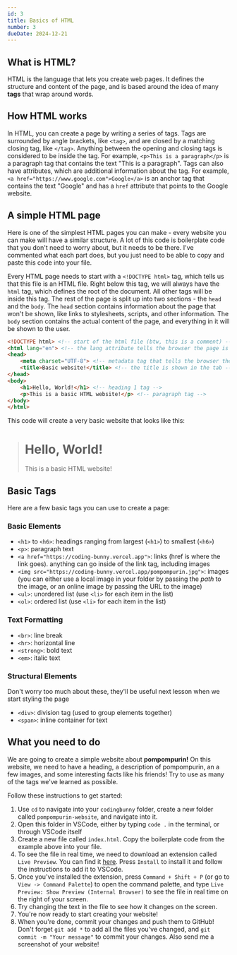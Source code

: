 ```yaml
---
id: 3
title: Basics of HTML
number: 3
dueDate: 2024-12-21
---
```


## What is HTML?

HTML is the language that lets you create web pages. It defines the structure and content of the page, and is based around the idea of many **tags** that wrap around words.

## How HTML works

In HTML, you can create a page by writing a series of tags. Tags are surrounded by angle brackets, like `<tag>`, and are closed by a matching closing tag, like `</tag>`. Anything between the opening and closing tags is considered to be inside the tag. For example, `<p>This is a paragraph</p>` is a paragraph tag that contains the text "This is a paragraph". Tags can also have attributes, which are additional information about the tag. For example, `<a href="https://www.google.com">Google</a>` is an anchor tag that contains the text "Google" and has a `href` attribute that points to the Google website.

## A simple HTML page

Here is one of the simplest HTML pages you can make - every website you can make will have a similar structure. A lot of this code is boilerplate code that you don't need to worry about, but it needs to be there. I've commented what each part does, but you just need to be able to copy and paste this code into your file.

Every HTML page needs to start with a `<!DOCTYPE html>` tag, which tells us that this file is an HTML file. Right below this tag, we will always have the `html` tag, which defines the root of the document. All other tags will be inside this tag. The rest of the page is split up into two sections - the `head` and the `body`. The `head` section contains information about the page that won't be shown, like links to stylesheets, scripts, and other information. The `body` section contains the actual content of the page, and everything in it will be shown to the user.

```html
<!DOCTYPE html> <!-- start of the html file (btw, this is a comment) -->
<html lang="en"> <!-- the lang attribute tells the browser the page is in English -->
<head> 
    <meta charset="UTF-8"> <!-- metadata tag that tells the browser the character set used in the page (UTF-8 is standard) -->
    <title>Basic website!</title> <!-- the title is shown in the tab -->
</head>
<body> 
    <h1>Hello, World!</h1> <!-- heading 1 tag -->
    <p>This is a basic HTML website!</p> <!-- paragraph tag -->
</body>
</html>
```

This code will create a very basic website that looks like this:

> # Hello, World!
>
> This is a basic HTML website!

## Basic Tags

Here are a few basic tags you can use to create a page:

### Basic Elements

- `<h1>` to `<h6>`: headings ranging from largest (`<h1>`) to smallest (`<h6>`)
- `<p>`: paragraph text
- `<a href="https://coding-bunny.vercel.app">`: links (href is where the link goes). anything can go inside of the link tag, including images
- `<img src="https://coding-bunny.vercel.app/pompompurin.jpg">`: images (you can either use a local image in your folder by passing the *path* to the image, or an online image by passing the URL to the image)
- `<ul>`: unordered list (use `<li>` for each item in the list)
- `<ol>`: ordered list (use `<li>` for each item in the list)

### Text Formatting
- `<br>`: line break
- `<hr>`: horizontal line
- `<strong>`: bold text
- `<em>`: italic text

### Structural Elements
Don't worry too much about these, they'll be useful next lesson when we start styling the page

- `<div>`: division tag (used to group elements together)
- `<span>`: inline container for text

## What you need to do

We are going to create a simple website about **pompompurin!** On this website, we need to have a heading, a description of pompompurin, an a few images, and some interesting facts like his friends! Try to use as many of the tags we've learned as possible.

Follow these instructions to get started: 

1. Use `cd` to navigate into your `codingbunny` folder, create a new folder called `pompompurin-website`, and navigate into it.
2. Open this folder in VSCode, either by typing `code .` in the terminal, or through VSCode itself
3. Create a new file called `index.html`. Copy the boilerplate code from the example above into your file.
4. To see the file in real time, we need to download an extension called `Live Preview`. You can find it [here](https://marketplace.visualstudio.com/items?itemName=ms-vscode.live-server). Press `Install` to install it and follow the instructions to add it to VSCode.
5. Once you've installed the extension, press `Command + Shift + P` (or go to `View -> Command Palette`) to open the command palette, and type `Live Preview: Show Preview (Internal Browser)` to see the file in real time on the right of your screen.
6. Try changing the text in the file to see how it changes on the screen.
7. You're now ready to start creating your website!
8. When you're done, commit your changes and push them to GitHub! Don't forget `git add *` to add all the files you've changed, and `git commit -m "Your message"` to commit your changes. Also send me a screenshot of your website!
